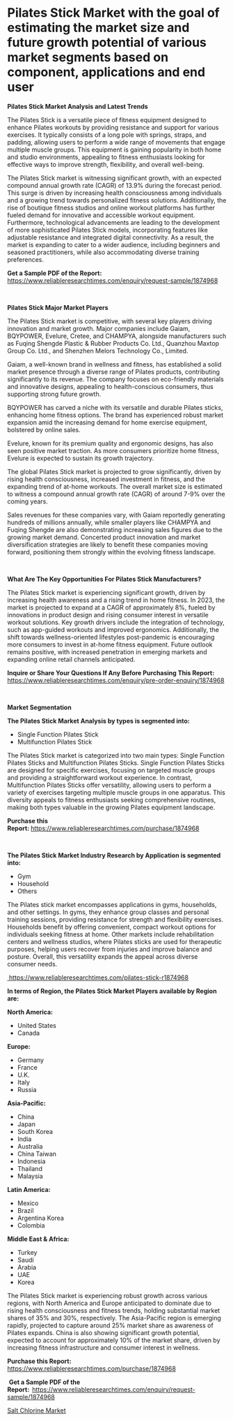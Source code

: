 <p><h1>Pilates Stick Market with the goal of estimating the market size and future growth potential of various market segments based on component, applications and end user</h1></p><p><strong>Pilates Stick Market Analysis and Latest Trends</strong></p>
<p><p>The Pilates Stick is a versatile piece of fitness equipment designed to enhance Pilates workouts by providing resistance and support for various exercises. It typically consists of a long pole with springs, straps, and padding, allowing users to perform a wide range of movements that engage multiple muscle groups. This equipment is gaining popularity in both home and studio environments, appealing to fitness enthusiasts looking for effective ways to improve strength, flexibility, and overall well-being.</p><p>The Pilates Stick market is witnessing significant growth, with an expected compound annual growth rate (CAGR) of 13.9% during the forecast period. This surge is driven by increasing health consciousness among individuals and a growing trend towards personalized fitness solutions. Additionally, the rise of boutique fitness studios and online workout platforms has further fueled demand for innovative and accessible workout equipment. Furthermore, technological advancements are leading to the development of more sophisticated Pilates Stick models, incorporating features like adjustable resistance and integrated digital connectivity. As a result, the market is expanding to cater to a wider audience, including beginners and seasoned practitioners, while also accommodating diverse training preferences.</p></p>
<p><strong>Get a Sample PDF of the Report:&nbsp;</strong> <a href="https://www.reliableresearchtimes.com/enquiry/request-sample/1874968?utm_campaign=2007&utm_medium=2&utm_source=Github&utm_content=ia&utm_term=09022025&utm_id=pilates-stick">https://www.reliableresearchtimes.com/enquiry/request-sample/1874968</a></p>
<p>&nbsp;</p>
<p><strong>Pilates Stick Major Market Players</strong></p>
<p><p>The Pilates Stick market is competitive, with several key players driving innovation and market growth. Major companies include Gaiam, BQYPOWER, Evelure, Cretee, and CHAMPYA, alongside manufacturers such as Fuqing Shengde Plastic & Rubber Products Co. Ltd., Quanzhou Maxtop Group Co. Ltd., and Shenzhen Melors Technology Co., Limited. </p><p>Gaiam, a well-known brand in wellness and fitness, has established a solid market presence through a diverse range of Pilates products, contributing significantly to its revenue. The company focuses on eco-friendly materials and innovative designs, appealing to health-conscious consumers, thus supporting strong future growth.</p><p>BQYPOWER has carved a niche with its versatile and durable Pilates sticks, enhancing home fitness options. The brand has experienced robust market expansion amid the increasing demand for home exercise equipment, bolstered by online sales.</p><p>Evelure, known for its premium quality and ergonomic designs, has also seen positive market traction. As more consumers prioritize home fitness, Evelure is expected to sustain its growth trajectory.</p><p>The global Pilates Stick market is projected to grow significantly, driven by rising health consciousness, increased investment in fitness, and the expanding trend of at-home workouts. The overall market size is estimated to witness a compound annual growth rate (CAGR) of around 7-9% over the coming years.</p><p>Sales revenues for these companies vary, with Gaiam reportedly generating hundreds of millions annually, while smaller players like CHAMPYA and Fuqing Shengde are also demonstrating increasing sales figures due to the growing market demand. Concerted product innovation and market diversification strategies are likely to benefit these companies moving forward, positioning them strongly within the evolving fitness landscape.</p></p>
<p>&nbsp;</p>
<p><strong>What Are The Key Opportunities For Pilates Stick Manufacturers?</strong></p>
<p><p>The Pilates Stick market is experiencing significant growth, driven by increasing health awareness and a rising trend in home fitness. In 2023, the market is projected to expand at a CAGR of approximately 8%, fueled by innovations in product design and rising consumer interest in versatile workout solutions. Key growth drivers include the integration of technology, such as app-guided workouts and improved ergonomics. Additionally, the shift towards wellness-oriented lifestyles post-pandemic is encouraging more consumers to invest in at-home fitness equipment. Future outlook remains positive, with increased penetration in emerging markets and expanding online retail channels anticipated.</p></p>
<p><strong>Inquire or Share Your Questions If Any Before Purchasing This Report:</strong> <a href="https://www.reliableresearchtimes.com/enquiry/pre-order-enquiry/1874968?utm_campaign=2007&utm_medium=2&utm_source=Github&utm_content=ia&utm_term=09022025&utm_id=pilates-stick">https://www.reliableresearchtimes.com/enquiry/pre-order-enquiry/1874968</a></p>
<p>&nbsp;</p>
<p><strong>Market Segmentation</strong></p>
<p><strong>The Pilates Stick Market Analysis by types is segmented into:</strong></p>
<p><ul><li>Single Function Pilates Stick</li><li>Multifunction Pilates Stick</li></ul></p>
<p><p>The Pilates Stick market is categorized into two main types: Single Function Pilates Sticks and Multifunction Pilates Sticks. Single Function Pilates Sticks are designed for specific exercises, focusing on targeted muscle groups and providing a straightforward workout experience. In contrast, Multifunction Pilates Sticks offer versatility, allowing users to perform a variety of exercises targeting multiple muscle groups in one apparatus. This diversity appeals to fitness enthusiasts seeking comprehensive routines, making both types valuable in the growing Pilates equipment landscape.</p></p>
<p><strong>Purchase this Report:&nbsp;</strong><a href="https://www.reliableresearchtimes.com/purchase/1874968?utm_campaign=2007&utm_medium=2&utm_source=Github&utm_content=ia&utm_term=09022025&utm_id=pilates-stick">https://www.reliableresearchtimes.com/purchase/1874968</a></p>
<p>&nbsp;</p>
<p><strong>The Pilates Stick Market Industry Research by Application is segmented into:</strong></p>
<p><ul><li>Gym</li><li>Household</li><li>Others</li></ul></p>
<p><p>The Pilates stick market encompasses applications in gyms, households, and other settings. In gyms, they enhance group classes and personal training sessions, providing resistance for strength and flexibility exercises. Households benefit by offering convenient, compact workout options for individuals seeking fitness at home. Other markets include rehabilitation centers and wellness studios, where Pilates sticks are used for therapeutic purposes, helping users recover from injuries and improve balance and posture. Overall, this versatility expands the appeal across diverse consumer needs.</p></p>
<p><a href="https://www.reliableresearchtimes.com/pilates-stick-r1874968?utm_campaign=2007&utm_medium=2&utm_source=Github&utm_content=ia&utm_term=09022025&utm_id=pilates-stick">&nbsp;https://www.reliableresearchtimes.com/pilates-stick-r1874968</a></p>
<p><strong>In terms of Region, the Pilates Stick Market Players available by Region are:</strong></p>
<p>
    <p> <strong> North America: </strong>
        <ul>
            <li>United States</li>
            <li>Canada</li>
        </ul>
        </p> 
    <p> <strong> Europe: </strong>
        <ul>
            <li>Germany</li>
            <li>France</li>
            <li>U.K.</li>
            <li>Italy</li>
            <li>Russia</li>
        </ul>
        </p> 
    <p> <strong> Asia-Pacific: </strong>
        <ul>
            <li>China</li>
            <li>Japan</li>
            <li>South Korea</li>
            <li>India</li>
            <li>Australia</li>
            <li>China Taiwan</li>
            <li>Indonesia</li>
            <li>Thailand</li>
            <li>Malaysia</li>
        </ul>
        </p> 
    <p> <strong> Latin America: </strong>
        <ul>
            <li>Mexico</li>
            <li>Brazil</li>
            <li>Argentina Korea</li>
            <li>Colombia</li>
        </ul>
        </p> 
    <p> <strong> Middle East & Africa: </strong>
        <ul>
            <li>Turkey</li>
            <li>Saudi</li>
            <li>Arabia</li>
            <li>UAE</li>
            <li>Korea</li>
        </ul>
    </p>
    </p>
<p><p>The Pilates Stick market is experiencing robust growth across various regions, with North America and Europe anticipated to dominate due to rising health consciousness and fitness trends, holding substantial market shares of 35% and 30%, respectively. The Asia-Pacific region is emerging rapidly, projected to capture around 25% market share as awareness of Pilates expands. China is also showing significant growth potential, expected to account for approximately 10% of the market share, driven by increasing fitness infrastructure and consumer interest in wellness.</p></p>
<p><strong>Purchase this Report: </strong><a href="https://www.reliableresearchtimes.com/purchase/1874968?utm_campaign=2007&utm_medium=2&utm_source=Github&utm_content=ia&utm_term=09022025&utm_id=pilates-stick">https://www.reliableresearchtimes.com/purchase/1874968</a></p>
<p>&nbsp;<strong>Get a Sample PDF of the Report:&nbsp;&nbsp;</strong><a href="https://www.reliableresearchtimes.com/enquiry/request-sample/1874968?utm_campaign=2007&utm_medium=2&utm_source=Github&utm_content=ia&utm_term=09022025&utm_id=pilates-stick">https://www.reliableresearchtimes.com/enquiry/request-sample/1874968</a></p>
<p><strong></strong></p>
<p><p><a href="https://github.com/angelajermaine/Market-Research-Report-List-5/blob/main/salt-chlorine-market.md?utm_campaign=2007&utm_medium=2&utm_source=Github&utm_content=ia&utm_term=09022025&utm_id=pilates-stick">Salt Chlorine Market</a></p></p>